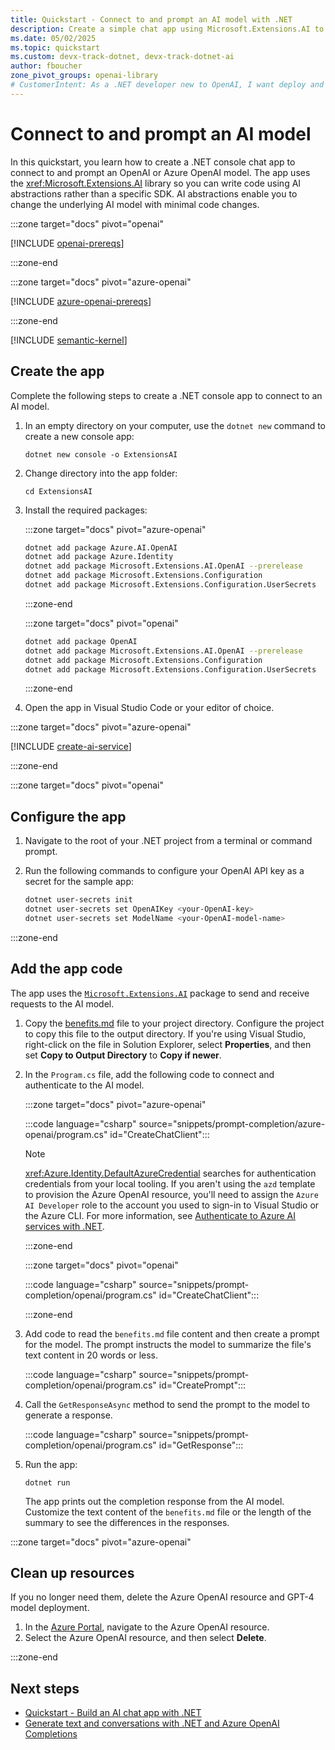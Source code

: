 ```yaml
---
title: Quickstart - Connect to and prompt an AI model with .NET
description: Create a simple chat app using Microsoft.Extensions.AI to summarize a text.
ms.date: 05/02/2025
ms.topic: quickstart
ms.custom: devx-track-dotnet, devx-track-dotnet-ai
author: fboucher
zone_pivot_groups: openai-library
# CustomerIntent: As a .NET developer new to OpenAI, I want deploy and use sample code to interact to learn from the sample code to summarize text.
---
```


# Connect to and prompt an AI model

In this quickstart, you learn how to create a .NET console chat app to connect to and prompt an OpenAI or Azure OpenAI model. The app uses the <xref:Microsoft.Extensions.AI> library so you can write code using AI abstractions rather than a specific SDK. AI abstractions enable you to change the underlying AI model with minimal code changes.

:::zone target="docs" pivot="openai"

[!INCLUDE [openai-prereqs](includes/prerequisites-openai.md)]

:::zone-end

:::zone target="docs" pivot="azure-openai"

[!INCLUDE [azure-openai-prereqs](includes/prerequisites-azure-openai.md)]

:::zone-end

[!INCLUDE [semantic-kernel](includes/semantic-kernel.md)]

## Create the app

Complete the following steps to create a .NET console app to connect to an AI model.

1. In an empty directory on your computer, use the `dotnet new` command to create a new console app:

    ```dotnetcli
    dotnet new console -o ExtensionsAI
    ```

1. Change directory into the app folder:

    ```dotnetcli
    cd ExtensionsAI
    ```

1. Install the required packages:

    :::zone target="docs" pivot="azure-openai"

    ```bash
    dotnet add package Azure.AI.OpenAI
    dotnet add package Azure.Identity
    dotnet add package Microsoft.Extensions.AI.OpenAI --prerelease
    dotnet add package Microsoft.Extensions.Configuration
    dotnet add package Microsoft.Extensions.Configuration.UserSecrets
    ```

    :::zone-end

    :::zone target="docs" pivot="openai"

    ```bash
    dotnet add package OpenAI
    dotnet add package Microsoft.Extensions.AI.OpenAI --prerelease
    dotnet add package Microsoft.Extensions.Configuration
    dotnet add package Microsoft.Extensions.Configuration.UserSecrets
    ```

    :::zone-end

1. Open the app in Visual Studio Code or your editor of choice.

:::zone target="docs" pivot="azure-openai"

[!INCLUDE [create-ai-service](includes/create-ai-service.md)]

:::zone-end

:::zone target="docs" pivot="openai"

## Configure the app

1. Navigate to the root of your .NET project from a terminal or command prompt.

1. Run the following commands to configure your OpenAI API key as a secret for the sample app:

   ```bash
   dotnet user-secrets init
   dotnet user-secrets set OpenAIKey <your-OpenAI-key>
   dotnet user-secrets set ModelName <your-OpenAI-model-name>
   ```

:::zone-end

## Add the app code

The app uses the [`Microsoft.Extensions.AI`](https://www.nuget.org/packages/Microsoft.Extensions.AI/) package to send and receive requests to the AI model.

1. Copy the [benefits.md](https://raw.githubusercontent.com/dotnet/docs/refs/heads/main/docs/ai/quickstarts/snippets/prompt-completion/azure-openai/benefits.md) file to your project directory. Configure the project to copy this file to the output directory. If you're using Visual Studio, right-click on the file in Solution Explorer, select **Properties**, and then set **Copy to Output Directory** to **Copy if newer**.

1. In the `Program.cs` file, add the following code to connect and authenticate to the AI model.

   :::zone target="docs" pivot="azure-openai"

   :::code language="csharp" source="snippets/prompt-completion/azure-openai/program.cs" id="CreateChatClient":::

   > [!NOTE]
   > <xref:Azure.Identity.DefaultAzureCredential> searches for authentication credentials from your local tooling. If you aren't using the `azd` template to provision the Azure OpenAI resource, you'll need to assign the `Azure AI Developer` role to the account you used to sign-in to Visual Studio or the Azure CLI. For more information, see [Authenticate to Azure AI services with .NET](../azure-ai-services-authentication.md).

   :::zone-end

   :::zone target="docs" pivot="openai"

   :::code language="csharp" source="snippets/prompt-completion/openai/program.cs" id="CreateChatClient":::

   :::zone-end

1. Add code to read the `benefits.md` file content and then create a prompt for the model. The prompt instructs the model to summarize the file's text content in 20 words or less.

   :::code language="csharp" source="snippets/prompt-completion/openai/program.cs" id="CreatePrompt":::

1. Call the `GetResponseAsync` method to send the prompt to the model to generate a response.

   :::code language="csharp" source="snippets/prompt-completion/openai/program.cs" id="GetResponse":::

1. Run the app:

   ```dotnetcli
   dotnet run
   ```

   The app prints out the completion response from the AI model. Customize the text content of the `benefits.md` file or the length of the summary to see the differences in the responses.

:::zone target="docs" pivot="azure-openai"

## Clean up resources

If you no longer need them, delete the Azure OpenAI resource and GPT-4 model deployment.

1. In the [Azure Portal](https://aka.ms/azureportal), navigate to the Azure OpenAI resource.
1. Select the Azure OpenAI resource, and then select **Delete**.

:::zone-end

## Next steps

- [Quickstart - Build an AI chat app with .NET](build-chat-app.md)
- [Generate text and conversations with .NET and Azure OpenAI Completions](/training/modules/open-ai-dotnet-text-completions/)

